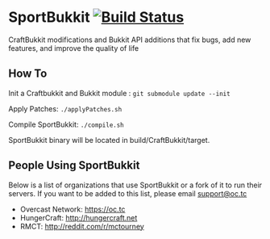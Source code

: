 SportBukkit [![Build Status](https://travis-ci.org/OvercastNetwork/SportBukkit.png?branch=master)](https://travis-ci.org/OvercastNetwork/SportBukkit)
===========

CraftBukkit modifications and Bukkit API additions that fix bugs, add new features, and improve the quality of life

How To
------

Init a Craftbukkit and Bukkit module : `git submodule update --init`

Apply Patches: `./applyPatches.sh`

Compile SportBukkit: `./compile.sh`

SportBukkit binary will be located in build/CraftBukkit/target.

People Using SportBukkit
------------------------
Below is a list of organizations that use SportBukkit or a fork of it to run their servers.
If you want to be added to this list, please email support@oc.tc

* Overcast Network: https://oc.tc
* HungerCraft: http://hungercraft.net
* RMCT: http://reddit.com/r/mctourney
